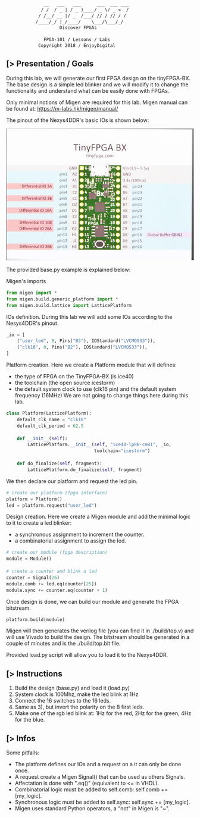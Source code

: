 
                  __   ___   ___      ___  ___ ___
                 / /  / _ | / _ )____/ _ \/ _ <  /
                / /__/ __ |/ _  /___/ // / // / /
               /____/_/ |_/____/    \___/\___/_/
               	        Discover FPGAs

                  FPGA-101 / Lessons / Labs
                Copyright 2018 / EnjoyDigital

[> Presentation / Goals
-----------------------
During this lab, we will generate our first FPGA design on the tinyFPGA-BX.
The base design is a simple led blinker and we will modify it to change
the functionality and understand what can be easily done with FPGAs.

Only minimal notions of Migen are required for this lab.
Migen manual can be found at: https://m-labs.hk/migen/manual/

The pinout of the Nexys4DDR's basic IOs is shown below:

![Nesys4DDR's basic IOs](pinout.png)

The provided base.py example is explained below:

Migen's imports
```python
from migen import *
from migen.build.generic_platform import *
from migen.build.lattice import LatticePlatform
```

IOs definition. During this lab we will add some IOs
according to the Nesys4DDR's pinout.
```python
_io = [
    ("user_led", 0, Pins("B3"), IOStandard("LVCMOS33")),
    ("clk16", 0, Pins("B2"), IOStandard("LVCMOS33")),
]
```

Platform creation. Here we create a Platform module that will
defines:
- the type of FPGA on the TinyFPGA-BX (is ice40)
- the toolchain (the open source icestorm)
- the default system clock to use (clk16 pin) and the default system frequency (16MHz)
We are not going to change things here during this lab.

```python
class Platform(LatticePlatform):
    default_clk_name = "clk16"
    default_clk_period = 62.5

    def __init__(self):
        LatticePlatform.__init__(self, "ice40-lp8k-cm81", _io,
                                 toolchain="icestorm")

    def do_finalize(self, fragment):
        LatticePlatform.do_finalize(self, fragment)
```

We then declare our platform and request the led pin.
```python
# create our platform (fpga interface)
platform = Platform()
led = platform.request("user_led")
```

Design creation. Here we create a Migen module and add the minimal
logic to it to create a led blinker:
- a synchronous assignment to increment the counter.
- a combinatorial assignment to assign the led.
```python
# create our module (fpga description)
module = Module()

# create a counter and blink a led
counter = Signal(26)
module.comb += led.eq(counter[25])
module.sync += counter.eq(counter + 1)
```

Once design is done, we can build our module and generate the FPGA bitstream.
```python
platform.build(module)
```
Migen will then generates the verilog file (you can find it in ./build/top.v) and
will use Vivado to build the design. The bitstream should be generated in a couple
of minutes and is the ./build/top.bit file.

Provided load.py script will allow you to load it to the Nexys4DDR.

[> Instructions
---------------
1) Build the design (base.py) and load it (load.py)
2) System clock is 100Mhz, make the led blink at 1Hz
3) Connect the 16 switches to the 16 leds.
4) Same as 3), but invert the polarity on the 8 first leds.
5) Make one of the rgb led blink at: 1Hz for the red, 2Hz for the green,
4Hz for the blue.

[> Infos
--------
Some pitfalls:
- The platform defines our IOs and a request on a it can only be done once.
- A request create a Migen Signal() that can be used as others Signals.
- Affectation is done with ".eq()" (equivalent to <= in VHDL).
- Combinatorial logic must be added to self.comb: self.comb += [my_logic].
- Synchronous logic must be added to self.sync: self.sync += [my_logic].
- Migen uses standard Python operators, a "not" in Migen is "~".
